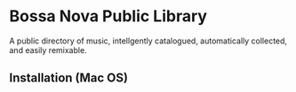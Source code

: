 Bossa Nova Public Library 
=========================
A public directory of music, intellgently catalogued, automatically collected, and easily remixable. 

## Installation (Mac OS)